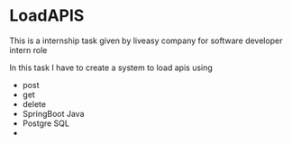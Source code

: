 # LoadAPIS

This is a internship task given by liveasy company for software developer intern role 

In this task I have to create a system to load apis using 
- post 
- get
- delete
- SpringBoot Java
- Postgre SQL
- 


